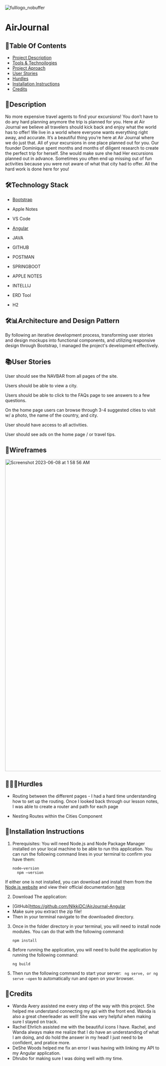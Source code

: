 ![fulllogo_nobuffer](https://github.com/NIkkiDC/AirJournal-Angular/assets/97572760/6e117e26-a1bb-435f-afbc-e777931e3691)
# AirJournal 


## 🧾Table Of Contents
- [Project Description](#description)
- [Tools & Technoilogies](#technology-stack)
- [Project Aproach](#approach)
- [User Stories](#user-stories)
- [Hurdles](#hurdles)
- [Installation Instructions](#installation-instructions)
- [Credits](#credits)

## 📇Description

No more expensive travel agents to find your excursions! You don’t have to do any hard planning anymore the trip is planned for you. Here at Air Journal we believe all travelers should kick back and enjoy what the world has to offer! We live in a world where everyone wants everything right away, and accurate. It’s a beautiful thing you’re here at Air Journal where we do just that. All of your excursions in one place planned out for you. Our founder Dominique spent months and months of diligent research to create the perfect trip for herself. She would make sure she had Her excursions planned out in advance. Sometimes you often end up missing out of fun activities because you were not aware of what that city had to offer. All the hard work is done here for you!  


## 🛠️Technology Stack

- [Bootstrap](https://getbootstrap.com/docs/5.3/getting-started/introduction/)

- Apple Notes

- VS Code

- [Angular](https://angular.io/start)

- JAVA

- GITHUB

- POSTMAN

- SPRINGBOOT

- APPLE NOTES

- INTELLIJ

- ERD Tool

- H2

## 🛠️📊Architecture and Design Pattern

By following an iterative development process, transforming user stories and design mockups into functional components, and utilizing responsive design through Bootstrap, I managed the project's development  effectively.



## 📚User Stories

User should see the NAVBAR from all pages of the site.

Users should be able to view a city.

Users should be able to click to the FAQs page to see answers to a few questions.

On the home page users can browse through 3-4 suggested cities to visit w/ a photo, the name of the country, and city. 

User should have access to all activities.

User should see ads on the home page / or travel tips.



## 📰Wireframes

<img width="1011" alt="Screenshot 2023-06-08 at 1 58 56 AM" src="https://github.com/NIkkiDC/AirJournal-Angular/assets/97572760/e2459f95-8248-403d-a1fe-a1e5695c2289">


## 🤦🏿‍♀️Hurdles

- Routing between the different pages - I had a hard time understanding how to set up the routing. Once I looked back through our lesson notes, I was able to create a router and path for each page

- Nesting Routes within the Cities Component 
 

## 📑Installation Instructions

1. Prerequisites: You will need Node.js and Node Package Manager installed on your local machine to be able to run this application. You can run the following command lines in your terminal to confirm you have them: 
   ```
   node—version
	 npm –version
   ```
If either one is not installed, you can download and install them from the [Node.js website](https://nodejs.org/en) and view their official documentation [here](https://nodejs.org/en/docs) 

2.	Download The application: 
  - [GitHub]https://github.com/NIkkiDC/AirJournal-Angular
  - Make sure you extract the zip file! 
  - Then in your terminal navigate to the downloaded directory. 
  
3. Once in the folder directory in your terminal, you will need to install node modules. You can do that with the following command: 
    ```
    npm install
    ```
4. Before running the application, you will need to build the application by running the following command:
    ``` 
    ng build
    ```
5. Then run the following command to start your server: 
    ``` ng serve, or ng serve –open``` 
     to automatically run and open on your browser. 
     

## 🔖Credits
- Wanda Avery assisted me every step of the way with this project. She helped me understand connecting my api with the front end. Wanda is also a great cheerleader as well! She was very helpful when making sure I stayed on track.
- Rachel Ehrlich assisted me with the beautiful icons I have. Rachel, and Wanda always make me realize that I do have an understanding of what I am doing, and do hold the answer in my head! I just need to be confident, and pratice more.
- DeShe Woods helped me fix an error I was having with linking my API to my Angular application. 
- Dhrubo for making sure I was doing well with my time.

